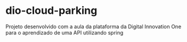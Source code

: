 # dio-cloud-parking
Projeto desenvolvido com a aula da plataforma da Digital Innovation One para o aprendizado de uma API utilizando spring
